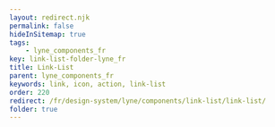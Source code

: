 ```yaml
---
layout: redirect.njk
permalink: false
hideInSitemap: true
tags: 
    - lyne_components_fr
key: link-list-folder-lyne_fr
title: Link-List
parent: lyne_components_fr
keywords: link, icon, action, link-list
order: 220
redirect: /fr/design-system/lyne/components/link-list/link-list/
folder: true
---
```

